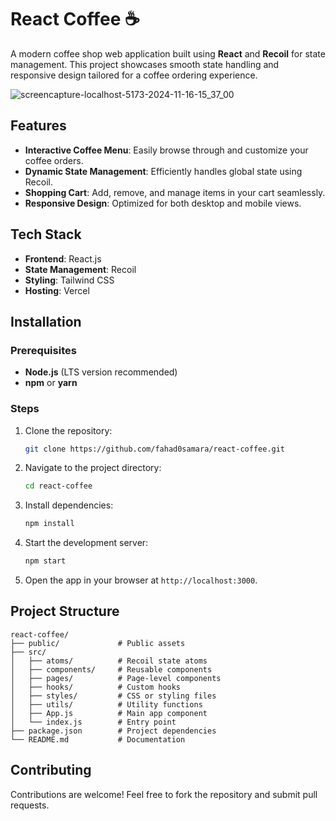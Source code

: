 # React Coffee ☕

A modern coffee shop web application built using **React** and **Recoil** for state management. This project showcases smooth state handling and responsive design tailored for a coffee ordering experience.

![screencapture-localhost-5173-2024-11-16-15_37_00](https://github.com/user-attachments/assets/45e3c6b6-7a33-4443-b249-d7663c0861d0)



## Features

- **Interactive Coffee Menu**: Easily browse through and customize your coffee orders.
- **Dynamic State Management**: Efficiently handles global state using Recoil.
- **Shopping Cart**: Add, remove, and manage items in your cart seamlessly.
- **Responsive Design**: Optimized for both desktop and mobile views.

## Tech Stack

- **Frontend**: React.js
- **State Management**: Recoil
- **Styling**: Tailwind CSS 
- **Hosting**: Vercel 

## Installation

### Prerequisites

- **Node.js** (LTS version recommended)
- **npm** or **yarn**

### Steps

1. Clone the repository:
   ```bash
   git clone https://github.com/fahad0samara/react-coffee.git
   ```
2. Navigate to the project directory:
   ```bash
   cd react-coffee
   ```
3. Install dependencies:
   ```bash
   npm install
   ```
4. Start the development server:
   ```bash
   npm start
   ```
5. Open the app in your browser at `http://localhost:3000`.

## Project Structure

```
react-coffee/
├── public/             # Public assets
├── src/
│   ├── atoms/          # Recoil state atoms
│   ├── components/     # Reusable components
│   ├── pages/          # Page-level components
│   ├── hooks/          # Custom hooks
│   ├── styles/         # CSS or styling files
│   ├── utils/          # Utility functions
│   ├── App.js          # Main app component
│   └── index.js        # Entry point
├── package.json        # Project dependencies
└── README.md           # Documentation
```

## Contributing

Contributions are welcome! Feel free to fork the repository and submit pull requests.

